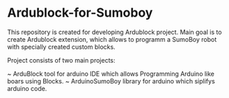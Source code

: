 # Ardublock-for-Sumoboy

This repository is created for developing Ardublock project.
Main goal is to create Ardublock extension, which allows to 
programm a SumoBoy robot with specially created custom blocks.

Project consists of two main projects:

~ ArduBlock tool for arduino IDE which allows Programming 
Arduino like boars using Blocks.
~ ArduinoSumoBoy library for arduino which siplifys arduino code.
